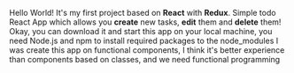 Hello World!
It's my first project based on **React** with **Redux**.
Simple todo React App which allows you **create** new tasks, **edit** them and **delete** them!
Okay, you can download it and start this app on your local machine, you need Node.js and npm to install required packages to the node_modules
I was create this app on functional components, I think it's better experience than components based on classes, and we need functional programming
